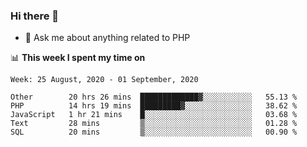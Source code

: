 ### Hi there 👋

<!--
**mustafaculban/mustafaculban** is a ✨ _special_ ✨ repository because its `README.md` (this file) appears on your GitHub profile.

Here are some ideas to get you started:

- 🌱 I’m currently learning ...
- 👯 I’m looking to collaborate on ...
- 🤔 I’m looking for help with ...
- 📫 How to reach me: ...
- 😄 Pronouns: ...
- ⚡ Fun fact: ...

-->
- 💬 Ask me about anything related to PHP


📊 **This week I spent my time on**
<!--START_SECTION:waka-->
```text
Week: 25 August, 2020 - 01 September, 2020

Other        20 hrs 26 mins  █████████████▓░░░░░░░░░░░   55.13 % 
PHP          14 hrs 19 mins  █████████▓░░░░░░░░░░░░░░░   38.62 % 
JavaScript   1 hr 21 mins    █░░░░░░░░░░░░░░░░░░░░░░░░   03.68 % 
Text         28 mins         ▒░░░░░░░░░░░░░░░░░░░░░░░░   01.28 % 
SQL          20 mins         ▒░░░░░░░░░░░░░░░░░░░░░░░░   00.90 % 
```
<!--END_SECTION:waka-->
